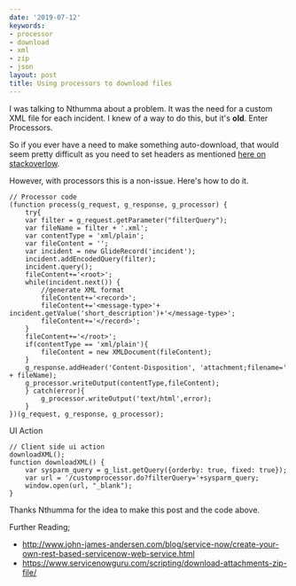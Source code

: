 ```yaml
---
date: '2019-07-12'
keywords:
- processor
- download
- xml
- zip
- json
layout: post
title: Using processors to download files
---
```


I was talking to Nthumma about a problem. It was the need for a custom
XML file for each incident. I knew of a way to do this, but it's
**old**. Enter Processors.

So if you ever have a need to make something auto-download, that would
seem pretty difficult as you need to set headers as mentioned [here on
stackoverlow](https://stackoverflow.com/questions/386845/http-headers-for-file-downloads#386904).

However, with processors this is a non-issue. Here's how to do it.

``` {.js}
// Processor code
(function process(g_request, g_response, g_processor) {
    try{
    var filter = g_request.getParameter("filterQuery");
    var fileName = filter + '.xml';
    var contentType = 'xml/plain';
    var fileContent = '';
    var incident = new GlideRecord('incident');
    incident.addEncodedQuery(filter);
    incident.query();
    fileContent+='<root>';
    while(incident.next()) {
        //generate XML format
        fileContent+='<record>';
        fileContent+='<message-type>'+ incident.getValue('short_description')+'</message-type>';
        fileContent+='</record>';
    }
    fileContent+='</root>';
    if(contentType == 'xml/plain'){
        fileContent = new XMLDocument(fileContent);
    }
    g_response.addHeader('Content-Disposition', 'attachment;filename=' + fileName);
    g_processor.writeOutput(contentType,fileContent);
    } catch(error){
        g_processor.writeOutput('text/html',error);
    }
})(g_request, g_response, g_processor);
```

UI Action

``` {.js}
// Client side ui action
downloadXML();
function downloadXML() {
    var sysparm_query = g_list.getQuery({orderby: true, fixed: true});
    var url = '/customprocessor.do?filterQuery='+sysparm_query;
    window.open(url, "_blank");
}
```

Thanks Nthumma for the idea to make this post and the code above.

Further Reading;

-   http://www.john-james-andersen.com/blog/service-now/create-your-own-rest-based-servicenow-web-service.html
-   https://www.servicenowguru.com/scripting/download-attachments-zip-file/
